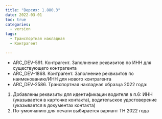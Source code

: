 ```yaml
---
title: "Версия: 1.880.3"
date: 2022-03-01
toc: true
categories:
  - version
tags:
  - Транспортная накладная
  - Контрагент

---
```


-   ARC_DEV-591. Контрагент. Заполнение реквизитов по ИНН для существующего контрагента
-   ARC_DEV-1868. Контрагент. Заполнение реквизитов по наименованию/ИНН для нового контрагента
-   ARC_DEV-2586. Транспортная накладная образца 2022 года:
1.  Добавлены реквизиты для идентификации водителя в п.6: ИНН (указывается в карточке контакта), водительское удостоверение (указывается в документах контакта)
2.  По-умолчанию для печати выбирается вариант ТН 2022 года
